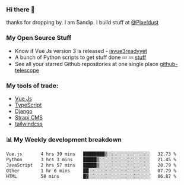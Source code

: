 ### Hi there 👋

thanks for dropping by.
I am Sandip. I build stuff at [@Pixeldust](github.com/pixeldust-in/)

###  **My Open Source Stuff**

 - Know if Vue Js version 3 is released -  [isvue3readyyet](https://github.com/sandiprb/isvue3readyyet)
 - A bunch of Python scripts to get stuff done 💤 💤 [stuff](https://github.com/sandiprb/stuff)
 - See all your starred Github repositories at one single place [github-telescope](https://github.com/sandiprb/github-telescope)



###  **My tools of trade:**
 - [Vue Js](https://github.com/vuejs/vue/)
 - [TypeScript](https://github.com/microsoft/TypeScript)
 - [Django](github.com/django/django)
 - [Strapi CMS](github.com/strapi/strapi)
 - [tailwindcss](https://github.com/tailwindlabs/tailwindcss)


###  📊 **My Weekly development breakdown**
<!--START_SECTION:waka-->

```txt
Vue.js       4 hrs 39 mins   ████████▒░░░░░░░░░░░░░░░░   32.73 %
Python       3 hrs 3 mins    █████▒░░░░░░░░░░░░░░░░░░░   21.45 %
JavaScript   2 hrs 57 mins   █████▒░░░░░░░░░░░░░░░░░░░   20.79 %
Other        1 hr 6 mins     ██░░░░░░░░░░░░░░░░░░░░░░░   07.79 %
HTML         58 mins         █▓░░░░░░░░░░░░░░░░░░░░░░░   06.87 %
```

<!--END_SECTION:waka-->
